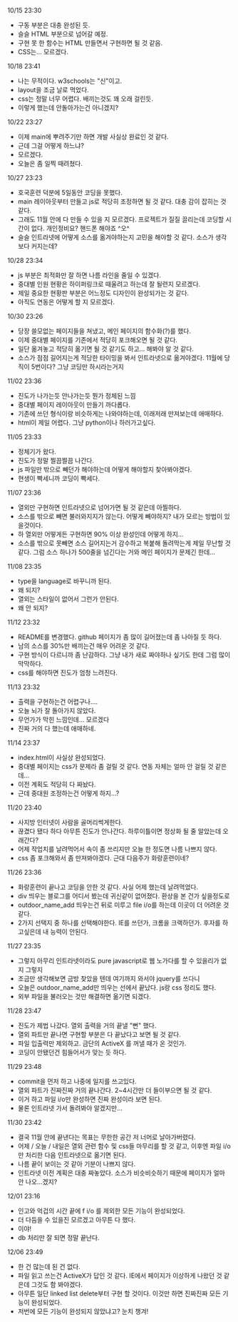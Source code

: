 10/15 23:30
- 구동 부분은 대충 완성된 듯.
- 슬슬 HTML 부분으로 넘어갈 예정.
- 구현 못 한 함수는 HTML 만들면서 구현하면 될 것 같음.
- CSS는... 모르겠다.

10/18 23:41
- 나는 무적이다. w3schools는 "신"이고.
- layout을 조금 날로 먹었다.
- css는 정말 너무 어렵다. 배끼는것도 꽤 오래 걸린듯.
- 이렇게 했는데 안돌아가는건 아니겠지?

10/22 23:27
- 이제 main에 뿌려주기만 하면 개발 사실상 완료인 것 같다.
- 근데 그걸 어떻게 하느냐?
- 모르겠다.
- 오늘은 좀 일찍 때려쳤다.

10/27 23:23
- 호국훈련 덕분에 5일동안 코딩을 못했다.
- main 레이아웃부터 만들고 js로 적당히 조정하면 될 것 같다. 대충 감이 잡히는 것 같다.
- 그래도 11월 안에 다 만들 수 있을 지 모르겠다. 프로젝트가 질질 끌리는데 코딩할 시간이 없다. 개인정비요? 핸드폰 해야죠 ^오^
- 슬슬 인트라넷에 어떻게 소스를 옮겨야하는지 고민을 해야할 것 같다. 소스가 생각보다 커지는데?

10/28 23:34
- js 부분은 최적화만 잘 하면 나름 라인을 줄일 수 있겠다.
- 중대별 인원 현황은 하이퍼링크로 때울려고 하는데 잘 될련지 모르겠다.
- 제일 중요한 현황판 부분은 어느정도 디자인이 완성되가는 것 같다.
- 아직도 연동은 어떻게 할 지 모르겠다.

10/30 23:26
- 당장 쓸모없는 페이지들을 쳐냈고, 메인 페이지의 함수화(?)를 했다.
- 이제 중대별 페이지를 기존에서 적당히 포크해오면 될 것 같다.
- 일단 옮겨놓고 적당히 옮기면 될 것 같기도 하고... 해봐야 알 것 같다.
- 소스가 점점 길어지는게 적당한 타이밍을 봐서 인트라넷으로 옮겨야겠다. 11월에 당직이 5번이다? 그냥 코딩만 하시라는거지

11/02 23:36
- 진도가 나가는듯 안나가는듯 뭔가 정체된 느낌
- 중대별 페이지 레이아웃이 만들기 까다롭다.
- 기존에 쓰던 형식이랑 비슷하게는 나와야하는데, 이래저래 만져보는데 애매하다.
- html이 제일 어렵다. 그냥 python이나 하러가고싶다.

11/05 23:33
- 정체기가 왔다.
- 진도가 정말 찔끔찔끔 나간다.
- js 파일만 밖으로 빼던가 해야하는데 어떻게 해야할지 찾아봐야겠다.
- 현생이 빡세니까 코딩이 빡세다.

11/07 23:36
- 열외만 구현하면 인트라넷으로 넘어가면 될 것 같은데 아찔하다.
- 소스를 밖으로 빼면 불러와지지가 않는다. 어떻게 빼야하지? 내가 모르는 방법이 있을것이다.
- 하 열외만 어떻게든 구현하면 90% 이상 완성인데 어떻게 하지...
- 소스를 밖으로 못빼면 소스 길어지는거 감수하고 복붙해 돌려막는게 제일 무난할 것 같다. 그럼 소스 하나가 500줄을 넘긴다는 거와 메인 페이지가 문제긴 한데...

11/08 23:35
- type을 language로 바꾸니까 된다.
- 왜 되지?
- 열외는 스타일이 없어서 그런가 안된다.
- 왜 안 되지?

11/12 23:32
- README를 변경했다. github 페이지가 좀 많이 길어졌는데 좀 나아질 듯 하다.
- 남의 소스를 30%만 배끼는건 매우 어려운 것 같다.
- 구현 방식이 다르니까 좀 난감하다. 그냥 내가 새로 짜야하나 싶기도 한데 그럼 많이 막막하다.
- css를 해야하면 진도가 엄청 느려진다.

11/13 23:32
- 출력을 구현하는건 어렵구나....
- 오늘 뇌가 잘 돌아가지 않았다.
- 무언가가 막힌 느낌인데... 모르겠다
- 진짜 거의 다 했는데 애매하네.

11/14 23:37
- index.html이 사실상 완성되었다.
- 중대별 페이지는 css가 문제라 좀 걸릴 것 같다. 연동 자체는 얼마 안 걸릴 것 같은데...
- 이전 계획도 적당히 다 짜놨다.
- 근데 중대원 조정하는건 어떻게 하지...?

11/20 23:40
- 사지방 인터넷이 사람을 골머리썩게한다.
- 끊겼다 됐다 하다 아무튼 진도가 안나간다. 하루이틀이면 정상화 될 줄 알았는데 오래간다?
- 어제 작업치를 날려먹어서 속이 좀 쓰리지만 오늘 한 정도면 나름 나쁘지 않다.
- css 좀 포크해와서 좀 만져봐야겠다. 근대 다음주가 화랑훈련이네?

11/26 23:36
- 화랑훈련이 끝나고 코딩을 안한 것 같다. 사실 어제 했는데 날려먹었다.
- div 띄우는 블로그를 어디서 봤는데 귀신같이 없어졌다. 환상을 본 건가 싶을정도로
- outdoor_name_add 띄우는건 뒤로 미루고 file i/o를 하는데 이곳이 더 어려운 것 같다.
- 2가지 선택지 중 하나를 선택해야한다. IE를 쓰던가, 크롬을 크랙하던가. 후자를 하고싶은데 내 능력이 안된다.

11/27 23:35
- 그렇지 아무리 인트라넷이라도 pure javascript로 웹 노가다를 할 수 있을리가 없지 그렇지
- 조금만 생각해보면 금방 찾았을 텐데 여기까지 와서야 jquery를 쓰다니
- 오늘은 outdoor_name_add만 띄우는 선에서 끝났다. js랑 css 정리도 했다.
- 외부 파일을 불러오는 것만 해결하면 옮기면 되겠다.

11/28 23:47
- 진도가 제법 나갔다. 열외 출력을 거의 끝낼 "뻔" 했다.
- 열외 파트만 끝나면 구현할 부분은 다 끝났다고 보면 될 것 같다.
- 파일 입출력만 제외하고. 금단의 ActiveX 를 꺼낼 때가 온 것인가.
- 코딩이 안됐던건 힘들어서가 맞는 듯 하다.

11/29 23:48
- commit을 먼저 하고 나중에 일지를 쓰고있다.
- 열외 파트가 진짜진짜 거의 끝나간다. 2~4시간만 더 들이부으면 될 것 같다.
- 이거 하고 파일 i/o만 완성하면 진짜 완성이라 보면 된다.
- 물론 인트라넷 가서 돌려봐야 알겠지만...

11/30 23:42
- 결국 11월 안에 끝낸다는 목표는 무한한 공간 저 너머로 날아가버렸다.
- 어제 / 오늘 / 내일은 열외 관련 함수 및 css들 마무리를 할 것 같고, 이후엔 파일 i/o만 처리한 다음 인트라넷으로 옮기면 된다.
- 나름 끝이 보이는 것 같아 기분이 나쁘지 않다.
- 인트라넷 이전 계획은 대충 짜놓았다. 소스가 비슷비슷하기 때문에 페이지가 얼마 안 나오...겠지?

12/01 23:16
- 인고와 억겁의 시간 끝에 f i/o 를 제외한 모든 기능이 완성되었다.
- 더 다듬을 수 있을진 모르겠고 아무튼 다 했다.
- 이야!
- db 처리만 잘 되면 정말 끝난다.

12/06 23:49
- 한 건 많는데 된 건 없다.
- 파일 읽고 쓰는건 ActiveX가 답인 것 같다. IE에서 페이지가 이상하게 나왔던 것 같은데 그것도 함 봐야겠다.
- 아무튼 일단 linked list delete부터 구현 할 것이다. 이것만 하면 진짜진짜 모든 기능이 완성되었다.
- 저번에 모든 기능이 완성되지 않았냐고? 눈치 챙겨!